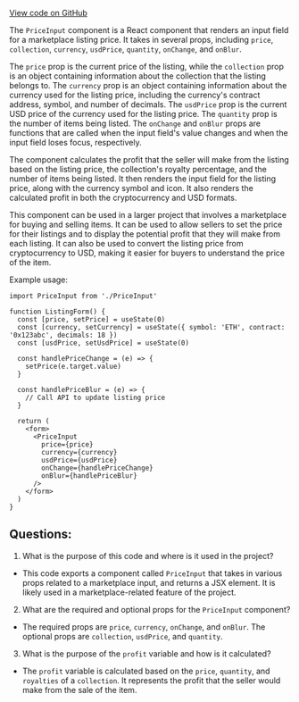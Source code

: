 [View code on GitHub](zoo-labs/zoo/blob/master/ui/src/modal/editListing/PriceInput.tsx)

The `PriceInput` component is a React component that renders an input field for a marketplace listing price. It takes in several props, including `price`, `collection`, `currency`, `usdPrice`, `quantity`, `onChange`, and `onBlur`. 

The `price` prop is the current price of the listing, while the `collection` prop is an object containing information about the collection that the listing belongs to. The `currency` prop is an object containing information about the currency used for the listing price, including the currency's contract address, symbol, and number of decimals. The `usdPrice` prop is the current USD price of the currency used for the listing price. The `quantity` prop is the number of items being listed. The `onChange` and `onBlur` props are functions that are called when the input field's value changes and when the input field loses focus, respectively.

The component calculates the profit that the seller will make from the listing based on the listing price, the collection's royalty percentage, and the number of items being listed. It then renders the input field for the listing price, along with the currency symbol and icon. It also renders the calculated profit in both the cryptocurrency and USD formats.

This component can be used in a larger project that involves a marketplace for buying and selling items. It can be used to allow sellers to set the price for their listings and to display the potential profit that they will make from each listing. It can also be used to convert the listing price from cryptocurrency to USD, making it easier for buyers to understand the price of the item. 

Example usage:

```
import PriceInput from './PriceInput'

function ListingForm() {
  const [price, setPrice] = useState(0)
  const [currency, setCurrency] = useState({ symbol: 'ETH', contract: '0x123abc', decimals: 18 })
  const [usdPrice, setUsdPrice] = useState(0)

  const handlePriceChange = (e) => {
    setPrice(e.target.value)
  }

  const handlePriceBlur = (e) => {
    // Call API to update listing price
  }

  return (
    <form>
      <PriceInput
        price={price}
        currency={currency}
        usdPrice={usdPrice}
        onChange={handlePriceChange}
        onBlur={handlePriceBlur}
      />
    </form>
  )
}
```
## Questions: 
 1. What is the purpose of this code and where is it used in the project?
- This code exports a component called `PriceInput` that takes in various props related to a marketplace input, and returns a JSX element. It is likely used in a marketplace-related feature of the project.

2. What are the required and optional props for the `PriceInput` component?
- The required props are `price`, `currency`, `onChange`, and `onBlur`. The optional props are `collection`, `usdPrice`, and `quantity`.

3. What is the purpose of the `profit` variable and how is it calculated?
- The `profit` variable is calculated based on the `price`, `quantity`, and `royalties` of a `collection`. It represents the profit that the seller would make from the sale of the item.